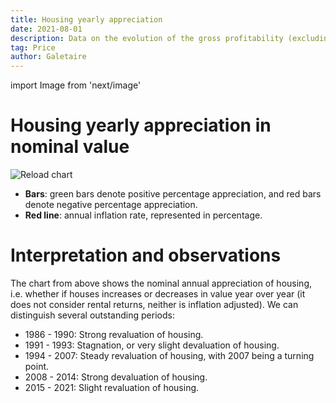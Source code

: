 ```yaml
---
title: Housing yearly appreciation
date: 2021-08-01
description: Data on the evolution of the gross profitability (excluding taxes) of home purchases, using an annual basis.
tag: Price
author: Galetaire
---
```


import Image from 'next/image'

# Housing yearly appreciation in nominal value

<Image
  src="/images/rendibilitat.png"
  alt="Reload chart"
  width={1008}
  height={636}
  priority
  className="next-image"
/>

- **Bars**: green bars denote positive percentage appreciation, and red bars denote negative percentage appreciation.
- **Red line**: annual inflation rate, represented in percentage.

# Interpretation and observations

The chart from above shows the nominal annual appreciation of housing, i.e. whether if houses increases or decreases in value year over year (it does not consider rental returns, neither is inflation adjusted). We can distinguish several outstanding periods:

- 1986 - 1990: Strong revaluation of housing.
- 1991 - 1993: Stagnation, or very slight devaluation of housing.
- 1994 - 2007: Steady revaluation of housing, with 2007 being a turning point.
- 2008 - 2014: Strong devaluation of housing.
- 2015 - 2021: Slight revaluation of housing.
